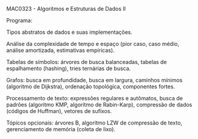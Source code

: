 MAC0323 - Algoritmos e Estruturas de Dados II

Programa:

Tipos abstratos de dados e suas implementações. 

Análise da complexidade de tempo e espaço (pior caso, caso médio, análise amortizada, estimativas empíricas). 

Tabelas de símbolos: árvores de busca balanceadas, tabelas de espalhamento (hashing), tries ternárias de busca. 

Grafos: busca em profundidade, busca em largura, caminhos mínimos (algoritmo de Dijkstra), ordenação topológica, componentes fortes. 

Processamento de texto: expressões regulares e autômatos, busca de padrões (algoritmo KMP, algoritmo de Rabin-Karp), compressão de dados (códigos de Huffman), vetores de sufixos. 

Tópicos opcionais: árvores B, algoritmo LZW de compressão de texto, gerenciamento de memória (coleta de lixo).
